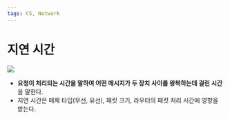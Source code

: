 ```yaml
---
tags: CS, Network
---
```

# 지연 시간
![](https://i.imgur.com/9D0UAOB.png)
* **요청이 처리되는 시간을 말하여 어떤 메시지가 두 장치 사이를 왕복하는데 걸린 시간**을 말한다.
* 지연 시간은 매체 타입(무선, 유선), 패킷 크기, 라우터의 패킷 처리 시간에 영향을 받는다.